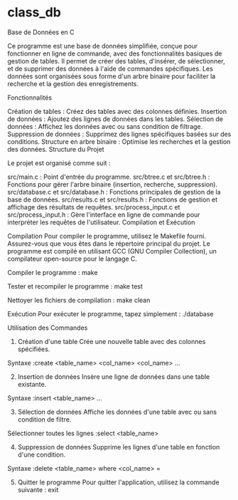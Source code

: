 # class_db
Base de Données en C

Ce programme est une base de données simplifiée, conçue pour fonctionner en ligne de commande, avec des fonctionnalités basiques de gestion de tables. Il permet de créer des tables, d'insérer, de sélectionner, et de supprimer des données à l'aide de commandes spécifiques. Les données sont organisées sous forme d'un arbre binaire pour faciliter la recherche et la gestion des enregistrements.

Fonctionnalités

Création de tables : Créez des tables avec des colonnes définies.
Insertion de données : Ajoutez des lignes de données dans les tables.
Sélection de données : Affichez les données avec ou sans condition de filtrage.
Suppression de données : Supprimez des lignes spécifiques basées sur des conditions.
Structure en arbre binaire : Optimise les recherches et la gestion des données.
Structure du Projet

Le projet est organisé comme suit :

src/main.c : Point d'entrée du programme.
src/btree.c et src/btree.h : Fonctions pour gérer l'arbre binaire (insertion, recherche, suppression).
src/database.c et src/database.h : Fonctions principales de gestion de la base de données.
src/results.c et src/results.h : Fonctions de gestion et affichage des résultats de requêtes.
src/process_input.c et src/process_input.h : Gère l'interface en ligne de commande pour interpréter les requêtes de l'utilisateur.
Compilation et Exécution

Compilation
Pour compiler le programme, utilisez le Makefile fourni. Assurez-vous que vous êtes dans le répertoire principal du projet. Le programme est compilé en utilisant GCC (GNU Compiler Collection), un compilateur open-source pour le langage C.


Compiler le programme :
make

Tester et recompiler le programme :
make test

Nettoyer les fichiers de compilation :
make clean

Exécution
Pour exécuter le programme, tapez simplement :
./database

Utilisation des Commandes

1. Création d'une table
Crée une nouvelle table avec des colonnes spécifiées.

Syntaxe :create <table_name>  <col_name>  <col_name> ...

2. Insertion de données
Insère une ligne de données dans une table existante.

Syntaxe :insert <table_name> <val1> <val2> ...

3. Sélection de données
Affiche les données d'une table avec ou sans condition de filtre.

Sélectionner toutes les lignes :select <table_name>

4. Suppression de données
Supprime les lignes d'une table en fonction d'une condition.

Syntaxe :delete <table_name> where <col_name> = <value>

5. Quitter le programme
Pour quitter l'application, utilisez la commande suivante :
exit



